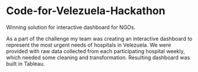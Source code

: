 # Code-for-Velezuela-Hackathon
Winning solution for interactive dashboard for NGOs.

As a part of the challenge my team was creating an interactive dashboard to represent the most urgent needs of hospitals in Velezuela. We were provided with raw data collected from each participating hospital weekly, which needed some cleaning and transformation. Resulting dashboard was built in Tableau.
